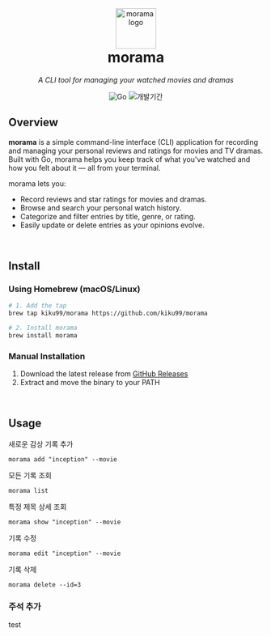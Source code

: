 <div align="center">
  <img src="https://github.com/user-attachments/assets/6d71dac4-88e2-43e6-824a-fd1e48f2031e" alt="morama logo" width="80" />
  <h1 style="margin-top: 0em;">morama</h1>
  <p><em>A CLI tool for managing your watched movies and dramas</em></p>
  <p>
    <img src="https://img.shields.io/badge/개발언어-Go-00ADD8?style=for-the-badge&logo=go" alt="Go" />
    <img src="https://img.shields.io/badge/개발기간-2024.05~2024.06-9E7B6B?style=for-the-badge" alt="개발기간" />
  </p>
</div>


## Overview

**morama** is a simple command-line interface (CLI) application for recording and managing your personal reviews and ratings for movies and TV dramas. Built with Go, morama helps you keep track of what you've watched and how you felt about it — all from your terminal.

morama lets you:
- Record reviews and star ratings for movies and dramas.
- Browse and search your personal watch history.
- Categorize and filter entries by title, genre, or rating.
- Easily update or delete entries as your opinions evolve.

<br>

## Install

### Using Homebrew (macOS/Linux)

```bash
# 1. Add the tap
brew tap kiku99/morama https://github.com/kiku99/morama

# 2. Install morama
brew install morama
```

### Manual Installation

1. Download the latest release from [GitHub Releases](https://github.com/kiku99/morama/releases)
2. Extract and move the binary to your PATH

<br>

## Usage
새로운 감상 기록 추가
```
morama add "inception" --movie
```

모든 기록 조회
```
morama list
```

특정 제목 상세 조회
```
morama show "inception" --movie
```

기록 수정
```
morama edit "inception" --movie
```

기록 삭제
```
morama delete --id=3
```

### 주석 추가
test


